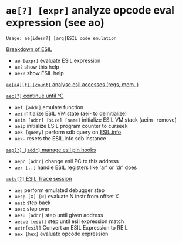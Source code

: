 <!-- TITLE: ae -->

#  `ae[?] [expr]`   analyze opcode eval expression (see ao)


```text
Usage: ae[idesr?] [arg]ESIL code emulation
```


[Breakdown of ESIL](/options/a/ae/breakdown_esil)

- `ae [expr]`   evaluate ESIL expression
- `ae?`   show this help
- `ae??`   show ESIL help

[ `ae[aA][f] [count]`   analyse esil accesses (regs, mem..)](./ae-aA-f-count-analyse-esil-accesses-regs-mem-fb12b2c6-0b22-4894-b279-006868d18f31.md)

[ `aec[?]`   continue until ^C](./aec-continue-until-C-b869f7ef-ef9c-47c0-a848-2b95fb267a78.md)

- `aef [addr]`   emulate function
- `aei`   initialize ESIL VM state (aei- to deinitialize)
- `aeim [addr] [size] [name]`   initialize ESIL VM stack (aeim- remove)
- `aeip`   initialize ESIL program counter to curseek
- `aek [query]`   perform sdb query on [ESIL.info](http://esil.info)
- `aek-`   resets the ESIL.info sdb instance

[ `aep[?] [addr]`   manage esil pin hooks](./aep-addr-manage-esil-pin-hooks-660fc309-f990-499a-912e-a374f04bf9f2.md)

- `aepc [addr]`   change esil PC to this address
- `aer [..]`   handle ESIL registers like 'ar' or 'dr' does

[ `aets[?]`   ESIL Trace session](./aets-ESIL-Trace-session-ba8fedcb-9540-4831-a85a-b64e9e698242.md)

- `aes`   perform emulated debugger step
- `aesp [X] [N]`   evaluate N instr from offset X
- `aesb`   step back
- `aeso`   step over
- `aesu [addr]`   step until given address
- `aesue [esil]`   step until esil expression match
- `aetr[esil]`   Convert an ESIL Expression to REIL
- `aex [hex]`   evaluate opcode expression